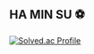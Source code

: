 ## HA MIN SU ⚽️

[![Solved.ac Profile](http://mazassumnida.wtf/api/v2/generate_badge?boj=gkalstn05)](https://solved.ac/gkalstn05/)
